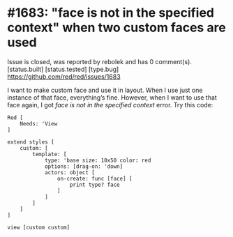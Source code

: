 
#1683: "face is not in the specified context" when two custom faces are used
================================================================================
Issue is closed, was reported by rebolek and has 0 comment(s).
[status.built] [status.tested] [type.bug]
<https://github.com/red/red/issues/1683>

I want to make custom face and use it in layout. When I use just one instance of that face, everything’s fine. However, when I want to use that face again, I got _face is not in the specified context_ error. Try this code:

```
Red [
    Needs: 'View
]

extend styles [
    custom: [
        template: [
            type: 'base size: 10x50 color: red
            options: [drag-on: 'down]
            actors: object [
                on-create: func [face] [
                    print type? face
                ]
            ]
        ]
    ]
]

view [custom custom]
```




